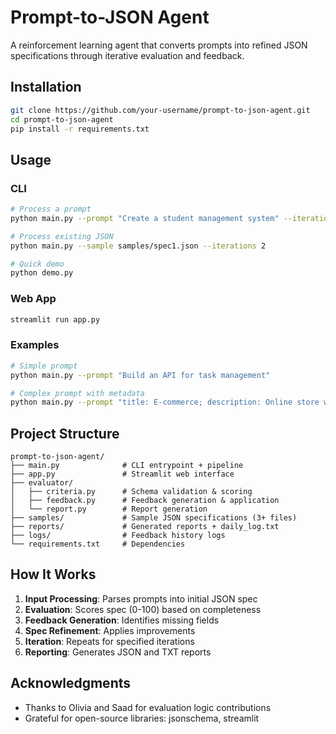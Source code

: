 # Prompt-to-JSON Agent

A reinforcement learning agent that converts prompts into refined JSON specifications through iterative evaluation and feedback.

## Installation

```bash
git clone https://github.com/your-username/prompt-to-json-agent.git
cd prompt-to-json-agent
pip install -r requirements.txt
```

## Usage

### CLI
```bash
# Process a prompt
python main.py --prompt "Create a student management system" --iterations 3

# Process existing JSON
python main.py --sample samples/spec1.json --iterations 2

# Quick demo
python demo.py
```

### Web App
```bash
streamlit run app.py
```

### Examples
```bash
# Simple prompt
python main.py --prompt "Build an API for task management"

# Complex prompt with metadata
python main.py --prompt "title: E-commerce; description: Online store with payments; priority: high"
```

## Project Structure

```
prompt-to-json-agent/
├── main.py              # CLI entrypoint + pipeline
├── app.py               # Streamlit web interface
├── evaluator/
│   ├── criteria.py      # Schema validation & scoring
│   ├── feedback.py      # Feedback generation & application
│   └── report.py        # Report generation
├── samples/             # Sample JSON specifications (3+ files)
├── reports/             # Generated reports + daily_log.txt
├── logs/                # Feedback history logs
└── requirements.txt     # Dependencies
```

## How It Works

1. **Input Processing**: Parses prompts into initial JSON spec
2. **Evaluation**: Scores spec (0-100) based on completeness
3. **Feedback Generation**: Identifies missing fields
4. **Spec Refinement**: Applies improvements
5. **Iteration**: Repeats for specified iterations
6. **Reporting**: Generates JSON and TXT reports

## Acknowledgments

- Thanks to Olivia and Saad for evaluation logic contributions
- Grateful for open-source libraries: jsonschema, streamlit